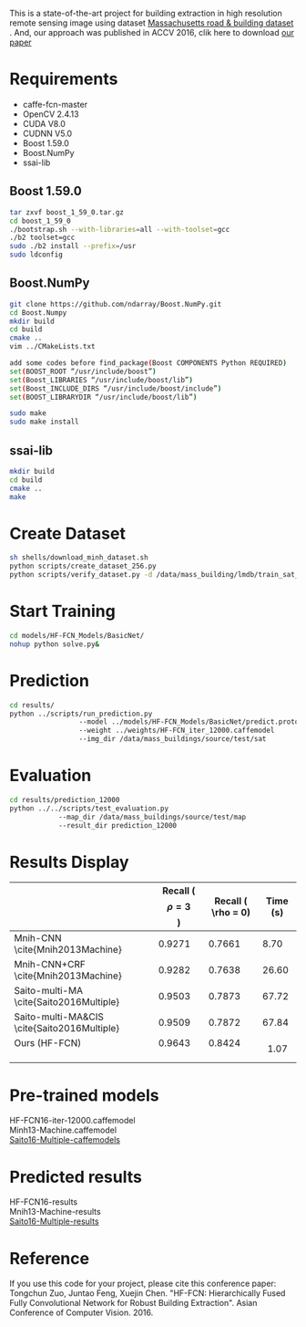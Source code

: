 This is a state-of-the-art project for building extraction in high resolution remote sensing image using dataset [Massachusetts road & building dataset](https://www.cs.toronto.edu/~vmnih/data/) . And, our approach was published in ACCV 2016, clik here to download [our paper](https://github.com/tczuo/HF-FCN-for-Robust-Building-Extraction/blob/master/0663.pdf)

# Requirements
- caffe-fcn-master
- OpenCV 2.4.13
- CUDA V8.0
- CUDNN V5.0
- Boost 1.59.0
- Boost.NumPy
- ssai-lib

## Boost 1.59.0
```sh
tar zxvf boost_1_59_0.tar.gz 
cd boost_1_59_0 
./bootstrap.sh --with-libraries=all --with-toolset=gcc 
./b2 toolset=gcc 
sudo ./b2 install --prefix=/usr 
sudo ldconfig
```

## Boost.NumPy
```sh
git clone https://github.com/ndarray/Boost.NumPy.git 
cd Boost.Numpy  
mkdir build 
cd build 
cmake ..   
vim ../CMakeLists.txt   

add some codes before find_package(Boost COMPONENTS Python REQUIRED)  
set(BOOST_ROOT “/usr/include/boost”) 
set(Boost_LIBRARIES “/usr/include/boost/lib”)   
set(Boost_INCLUDE_DIRS “/usr/include/boost/include”) 
set(BOOST_LIBRARYDIR “/usr/include/boost/lib”) 

sudo make 
sudo make install 
```
## ssai-lib
```sh
mkdir build
cd build
cmake ..
make 
```
# Create Dataset
```sh
sh shells/download_minh_dataset.sh  
python scripts/create_dataset_256.py  
python scripts/verify_dataset.py -d /data/mass_building/lmdb/train_sat_256 
```  
# Start Training
```sh
cd models/HF-FCN_Models/BasicNet/  
nohup python solve.py& 
```

# Prediction
```sh
cd results/  
python ../scripts/run_prediction.py 
				 --model ../models/HF-FCN_Models/BasicNet/predict.prototxt  
				 --weight ../weights/HF-FCN_iter_12000.caffemodel  
				 --img_dir /data/mass_buildings/source/test/sat  
```
# Evaluation
```sh
cd results/prediction_12000   
python ../../scripts/test_evaluation.py   
			--map_dir /data/mass_buildings/source/test/map   
			--result_dir prediction_12000  
```
# Results Display
|                                                | Recall ($$ \rho = 3 $$) | Recall ( \rho = 0) | Time (s) |
|------------------------------------------------|---------------------|---------------------|----------|
| Mnih-CNN \cite{Mnih2013Machine}                | 0.9271              | 0.7661              | 8.70     |
| Mnih-CNN+CRF \cite{Mnih2013Machine}            | 0.9282              | 0.7638              | 26.60    |
| Saito-multi-MA \cite{Saito2016Multiple}        | 0.9503              | 0.7873              | 67.72    |
| Saito-multi-MA&CIS \cite{Saito2016Multiple} | 0.9509              | 0.7872              | 67.84    |
| Ours (HF-FCN)                                  | 0.9643              | 0.8424              |   1.07   |


# Pre-trained models
HF-FCN16-iter-12000.caffemodel   <br />
Minh13-Machine.caffemodel   <br />
[Saito16-Multiple-caffemodels](https://github.com/mitmul/ssai-cnn/wiki/Pre-trained-models)

# Predicted results
HF-FCN16-results   <br />
Mnih13-Machine-results   <br />
[Saito16-Multiple-results](https://github.com/mitmul/ssai-cnn/wiki/Predicted-results)

# Reference
If you use this code for your project, please cite this conference paper:
Tongchun Zuo, Juntao Feng, Xuejin Chen. "HF-FCN: Hierarchically Fused Fully Convolutional Network for Robust Building Extraction". Asian Conference of Computer Vision. 2016. 

